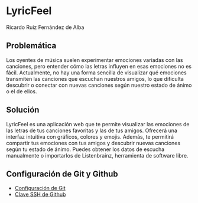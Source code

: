 # LyricFeel

Ricardo Ruiz Fernández de Alba

## Problemática

Los oyentes de música suelen experimentar emociones variadas con las canciones, pero entender cómo las letras influyen en esas emociones no es fácil. Actualmente, no hay una forma sencilla de visualizar qué emociones transmiten las canciones que escuchan nuestros amigos, lo que dificulta descubrir o conectar con nuevas canciones según nuestro estado de ánimo o el de ellos.

## Solución

LyricFeel es una aplicación web que te permite visualizar las emociones de las letras de tus canciones favoritas y las de tus amigos. Ofrecerá una interfaz intuitiva con gráficos, colores y emojis. Además, te permitirá compartir tus emociones con tus amigos y descubrir nuevas canciones según tu estado de ánimo. Puedes obtener los datos de escucha manualmente o importarlos de Listenbrainz, herramienta de software libre.

## Configuración de Git y Github

- [Configuración de Git](git_config.png)
- [Clave SSH de Github](ssh_key.png)
